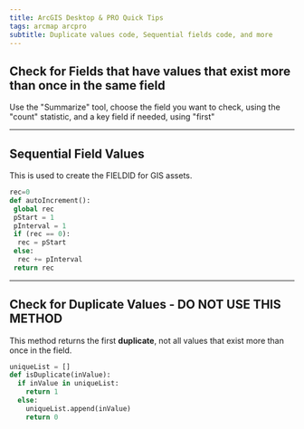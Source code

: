 ```yaml
---
title: ArcGIS Desktop & PRO Quick Tips
tags: arcmap arcpro
subtitle: Duplicate values code, Sequential fields code, and more
---
```


## Check for Fields that have values that exist more than once in the same field

Use the "Summarize" tool, choose the field you want to check, using the "count" statistic, and a key field if needed, using "first"

---

## Sequential Field Values
This is used to create the FIELDID for GIS assets. 

```python
rec=0 
def autoIncrement(): 
 global rec 
 pStart = 1  
 pInterval = 1 
 if (rec == 0):  
  rec = pStart  
 else:  
  rec += pInterval  
 return rec
```

---

## Check for Duplicate Values - DO NOT USE THIS METHOD

This method returns the first **duplicate**, not all values that exist more than once in the field.

```python
uniqueList = []
def isDuplicate(inValue):
  if inValue in uniqueList:
    return 1
  else:
    uniqueList.append(inValue)
    return 0
```
